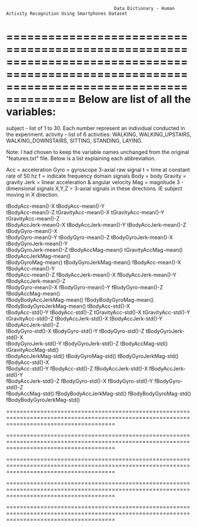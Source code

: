 

                                             Data Dictionary - Human Activity Recognition Using Smartphones Dataset

============================================================================================================================================
                                                      Below are list of all the variables:
============================================================================================================================================
subject - list of 1 to 30. Each number represent an individual conducted in the experiment.
activity - list of 6 activities: WALKING, WALKING_UPSTAIRS, WALKING_DOWNSTAIRS, SITTING, STANDING, LAYING.

Note: I had chosen to keep the variable names unchanged from the original "features.txt" file. Below is a list explaining each abbreviation.

Acc = acceleration
Gyro = gyroscope 3-axial raw signal
t = time at constant rate of 50 hz
f = indicate frequency domain signals
Body = body
Gravity = gravity
Jerk = linear acceleration & angular velocity
Mag = magnitude 3 - dimensional signals
X,Y,Z = 3-axial signals in these directions. IE subject moving in X direction. 

tBodyAcc-mean()-X           tBodyAcc-mean()-Y          
tBodyAcc-mean()-Z           tGravityAcc-mean()-X        tGravityAcc-mean()-Y        tGravityAcc-mean()-Z       
tBodyAccJerk-mean()-X       tBodyAccJerk-mean()-Y       tBodyAccJerk-mean()-Z       tBodyGyro-mean()-X         
tBodyGyro-mean()-Y          tBodyGyro-mean()-Z          tBodyGyroJerk-mean()-X      tBodyGyroJerk-mean()-Y     
tBodyGyroJerk-mean()-Z      tBodyAccMag-mean()          tGravityAccMag-mean()       tBodyAccJerkMag-mean()     
tBodyGyroMag-mean()         tBodyGyroJerkMag-mean()     fBodyAcc-mean()-X           fBodyAcc-mean()-Y          
fBodyAcc-mean()-Z           fBodyAccJerk-mean()-X       fBodyAccJerk-mean()-Y       fBodyAccJerk-mean()-Z      
fBodyGyro-mean()-X          fBodyGyro-mean()-Y          fBodyGyro-mean()-Z          fBodyAccMag-mean()         
fBodyBodyAccJerkMag-mean()  fBodyBodyGyroMag-mean()     fBodyBodyGyroJerkMag-mean() tBodyAcc-std()-X           
tBodyAcc-std()-Y            tBodyAcc-std()-Z            tGravityAcc-std()-X         tGravityAcc-std()-Y        
tGravityAcc-std()-Z         tBodyAccJerk-std()-X        tBodyAccJerk-std()-Y        tBodyAccJerk-std()-Z       
tBodyGyro-std()-X           tBodyGyro-std()-Y           tBodyGyro-std()-Z           tBodyGyroJerk-std()-X      
tBodyGyroJerk-std()-Y       tBodyGyroJerk-std()-Z       tBodyAccMag-std()           tGravityAccMag-std()       
tBodyAccJerkMag-std()       tBodyGyroMag-std()          tBodyGyroJerkMag-std()      fBodyAcc-std()-X           
fBodyAcc-std()-Y            fBodyAcc-std()-Z            fBodyAccJerk-std()-X        fBodyAccJerk-std()-Y       
fBodyAccJerk-std()-Z        fBodyGyro-std()-X           fBodyGyro-std()-Y           fBodyGyro-std()-Z          
fBodyAccMag-std()           fBodyBodyAccJerkMag-std()   fBodyBodyGyroMag-std()      fBodyBodyGyroJerkMag-std() 

============================================================================================================================================

============================================================================================================================================

============================================================================================================================================

============================================================================================================================================

============================================================================================================================================